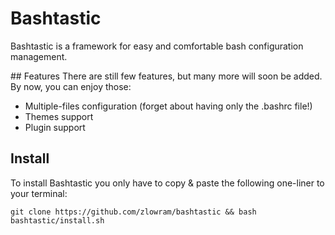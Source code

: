 # Bashtastic

Bashtastic is a framework for easy and comfortable bash configuration
management.

## Features
There are still few features, but many more will soon be added. By now, you can
enjoy those:

* Multiple-files configuration (forget about having only the .bashrc file!)
* Themes support
* Plugin support

## Install
To install Bashtastic you only have to copy & paste the following one-liner to
your terminal:

    git clone https://github.com/zlowram/bashtastic && bash bashtastic/install.sh
